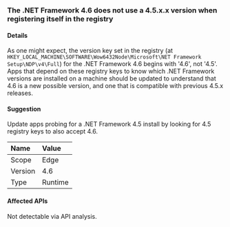 ### The .NET Framework 4.6 does not use a 4.5.x.x version when registering itself in the registry

#### Details

As one might expect, the version key set in the registry (at <code>HKEY_LOCAL_MACHINE\SOFTWARE\Wow6432Node\Microsoft\NET Framework Setup\NDP\v4\Full</code>) for the .NET Framework 4.6 begins with '4.6', not '4.5'. Apps that depend on these registry keys to know which .NET Framework versions are installed on a machine should be updated to understand that 4.6 is a new possible version, and one that is compatible with previous 4.5.x releases.

#### Suggestion

Update apps probing for a .NET Framework 4.5 install by looking for 4.5 registry keys to also accept 4.6.

| Name    | Value       |
|:--------|:------------|
| Scope   |Edge|
|Version|4.6|
|Type|Runtime|

#### Affected APIs

Not detectable via API analysis.

<!--

#### Affected APIs

Not detectable via API analysis.

-->
